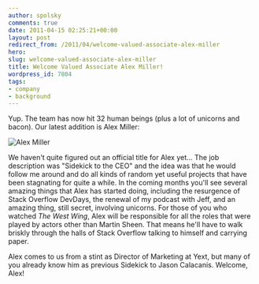 ```yaml
---
author: spolsky
comments: true
date: 2011-04-15 02:25:21+00:00
layout: post
redirect_from: /2011/04/welcome-valued-associate-alex-miller
hero: 
slug: welcome-valued-associate-alex-miller
title: Welcome Valued Associate Alex Miller!
wordpress_id: 7804
tags:
- company
- background
---
```


Yup. The team has now hit 32 human beings (plus a lot of unicorns and bacon). Our latest addition is Alex Miller:

![Alex Miller](http://sstatic.net/stackexchange/Img/people/bio-alex-miller.jpg)

We haven't quite figured out an official title for Alex yet... The job description was "Sidekick to the CEO" and the idea was that he would follow me around and do all kinds of random yet useful projects that have been stagnating for quite a while. In the coming months you'll see several amazing things that Alex has started doing, including the resurgence of Stack Overflow DevDays, the renewal of my podcast with Jeff, and an amazing thing, still secret, involving unicorns. For those of you who watched _The West Wing_, Alex will be responsible for all the roles that were played by actors other than Martin Sheen. That means he'll have to walk briskly through the halls of Stack Overflow talking to himself and carrying paper.

Alex comes to us from a stint as Director of Marketing at Yext, but many of you already know him as previous Sidekick to Jason Calacanis. Welcome, Alex!
